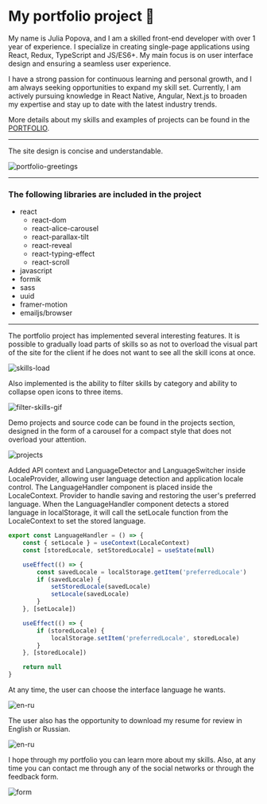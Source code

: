 # My portfolio project :briefcase:

My name is Julia Popova, and I am a skilled front-end developer with over 1 year of experience. I specialize in creating single-page applications using React, Redux, TypeScript and JS/ES6+. My main focus is on user interface design and ensuring a seamless user experience.

I have a strong passion for continuous learning and personal growth, and I am always seeking opportunities to expand my skill set. Currently, I am actively pursuing knowledge in React Native, Angular, Next.js to broaden my expertise and stay up to date with the latest industry trends.

More details about my skills and examples of projects can be found in the [PORTFOLIO](https://veluat.github.io/portfolio/).
___
The site design is concise and understandable.

![portfolio-greetings](src/assets/readme/greetings.png)
___
### The following libraries are included in the project
* react
  * react-dom
  * react-alice-carousel
  * react-parallax-tilt
  * react-reveal
  * react-typing-effect
  * react-scroll
* javascript
* formik
* sass
* uuid
* framer-motion
* emailjs/browser
___
The portfolio project has implemented several interesting features.
It is possible to gradually load parts of skills so as not to overload the visual part of the site for the client if he does not want to see all the skill icons at once.

![skills-load](src/assets/readme/filter.png)

Also implemented is the ability to filter skills by category and ability to collapse open icons to three items.

![filter-skills-gif](src/assets/readme/title.gif)

Demo projects and source code can be found in the projects section, designed in the form of a carousel for a compact style that does not overload your attention.

![projects](src/assets/readme/projects.png)

Added API context and LanguageDetector and LanguageSwitcher inside LocaleProvider, allowing user language detection and application locale control.
The LanguageHandler component is placed inside the LocaleContext. Provider to handle saving and restoring the user's preferred language. When the LanguageHandler component detects a stored language in localStorage, it will call the setLocale function from the LocaleContext to set the stored language.
```javascript
export const LanguageHandler = () => {
    const { setLocale } = useContext(LocaleContext)
    const [storedLocale, setStoredLocale] = useState(null)

    useEffect(() => {
        const savedLocale = localStorage.getItem('preferredLocale')
        if (savedLocale) {
            setStoredLocale(savedLocale)
            setLocale(savedLocale)
        }
    }, [setLocale])

    useEffect(() => {
        if (storedLocale) {
            localStorage.setItem('preferredLocale', storedLocale)
        }
    }, [storedLocale])

    return null
}
```
At any time, the user can choose the interface language he wants.

![en-ru](src/assets/readme/gif-EN-RU.gif)

The user also has the opportunity to download my resume for review in English or Russian.

![en-ru](src/assets/readme/resume-EN-RU.png)

I hope through my portfolio you can learn more about my skills.
Also, at any time you can contact me through any of the social networks or through the feedback form.

![form](src/assets/readme/form.png)

